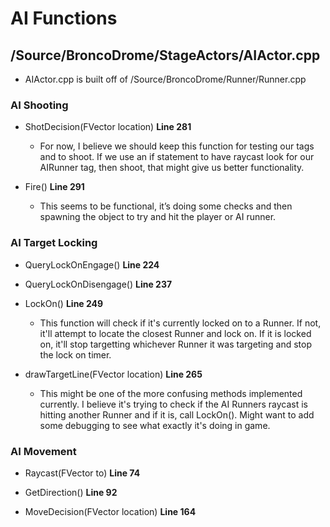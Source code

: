 # AI Functions

## /Source/BroncoDrome/StageActors/AIActor.cpp

* AIActor.cpp is built off of /Source/BroncoDrome/Runner/Runner.cpp

### AI Shooting

* ShotDecision(FVector location) **Line 281**
    * For now, I believe we should keep this function for testing our tags and to shoot. If we use an if statement to have raycast look for our AIRunner tag, then shoot, that might give us better functionality.

* Fire() **Line 291**
    * This seems to be functional, it’s doing some checks and then spawning the object to try and hit the player or AI runner.

### AI Target Locking

* QueryLockOnEngage() **Line 224**

* QueryLockOnDisengage() **Line 237**

* LockOn() **Line 249**
    * This function will check if it's currently locked on to a Runner. If not, it'll attempt to locate the closest Runner and lock on. If it is locked on, it'll stop targetting whichever Runner it was targeting and stop the lock on timer.

* drawTargetLine(FVector location) **Line 265**
    * This might be one of the more confusing methods implemented currently. I believe it's trying to check if the AI Runners raycast is hitting another Runner and if it is, call LockOn(). Might want to add some debugging to see what exactly it's doing in game.

###  AI Movement

* Raycast(FVector to) **Line 74**

* GetDirection() **Line 92**

* MoveDecision(FVector location) **Line 164**
